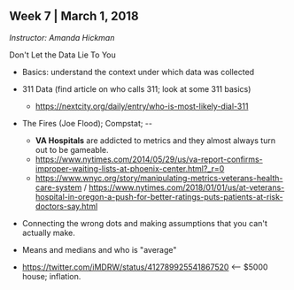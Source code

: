 ## Week 7 | March 1, 2018
*Instructor: Amanda Hickman*

Don't Let the Data Lie To You

* Basics: understand the context under which data was collected

* 311 Data (find article on who calls 311; look at some 311 basics)
  * https://nextcity.org/daily/entry/who-is-most-likely-dial-311

* The Fires (Joe Flood); Compstat; --
  * **VA Hospitals** are addicted to metrics and they almost always turn out to be gameable.
  * https://www.nytimes.com/2014/05/29/us/va-report-confirms-improper-waiting-lists-at-phoenix-center.html?_r=0
  * https://www.wnyc.org/story/manipulating-metrics-veterans-health-care-system / https://www.nytimes.com/2018/01/01/us/at-veterans-hospital-in-oregon-a-push-for-better-ratings-puts-patients-at-risk-doctors-say.html

* Connecting the wrong dots and making assumptions that you can't actually make.

* Means and medians and who is "average"

* https://twitter.com/iMDRW/status/412789925541867520 <-- $5000 house; inflation.

